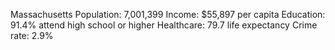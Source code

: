 
Massachusetts
  Population: 7,001,399
  Income: $55,897 per capita
  Education: 91.4% attend high school or higher
  Healthcare: 79.7 life expectancy
  Crime rate: 2.9%
